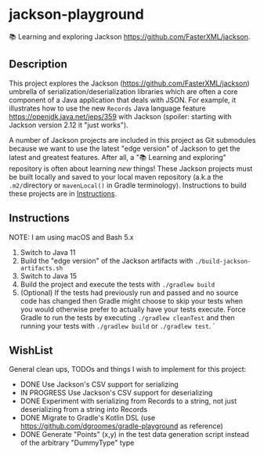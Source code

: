 # jackson-playground

📚 Learning and exploring Jackson <https://github.com/FasterXML/jackson>.

## Description

This project explores the Jackson (<https://github.com/FasterXML/jackson>) umbrella of serialization/deserialization
libraries which are often a core component of a Java application that deals with JSON. For example, it illustrates how
to use the new `Records` Java language feature <https://openjdk.java.net/jeps/359> with Jackson (spoiler: starting with
Jackson version 2.12 it "just works").

A number of Jackson projects are included in this project as Git submodules because we want to use the latest "edge
version" of Jackson to get the latest and greatest features. After all, a "📚 Learning and exploring" repository is
often about learning _new_ things! These Jackson projects must be built locally and saved to your local maven
repository (a.k.a the `.m2/`directory or `mavenLocal()` in Gradle terminology). Instructions to build these projects
are in [Instructions](#instructions).

## Instructions

NOTE: I am using macOS and Bash 5.x

1. Switch to Java 11
1. Build the "edge version" of the Jackson artifacts with `./build-jackson-artifacts.sh`
1. Switch to Java 15
1. Build the project and execute the tests with `./gradlew build`
1. (Optional) If the tests had previously run and passed and no source code has changed then Gradle might choose to skip
   your tests when you would otherwise prefer to actually have your tests execute. Force Gradle to run the tests by
   executing `./gradlew cleanTest` and then running your tests with `./gradlew build` or `./gradlew test`.
                        `
## WishList

General clean ups, TODOs and things I wish to implement for this project:

* DONE Use Jackson's CSV support for serializing
* IN PROGRESS Use Jackson's CSV support for deserializing
* DONE Experiment with serializing from Records to a string, not just deserializing from a string into Records
* DONE Migrate to Gradle's Kotlin DSL (use <https://github.com/dgroomes/gradle-playground> as reference)
* DONE Generate "Points" (x,y) in the test data generation script instead of the arbitrary "DummyType" type 
